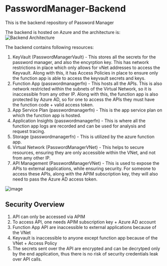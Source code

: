 # PasswordManager-Backend
This is the backend repository of Password Manager

The backend is hosted on Azure and the architecture is:
![Backend Architecture](https://user-images.githubusercontent.com/29853549/129343570-f83116ef-12cc-4103-abaa-36625c63aa50.png)

The backend contains following resources:
1. KeyVault (PasswordManagerVault) - This stores all the secrets for the password manager, and also the encyrption key. This has network restrictions in place which only allows for vNet addresses to access the Keyvault. Along with this, it has Access Policies in place to ensure only the function app is able to access the keyvault secrets and keys.
2. Function App (passwordmanagerfn) - This hosts all the APIs. This is also network restricted within the subnets of the Virtual Network, so it is inaccessible from any other IP. Along with this, the function app is also protected by Azure AD, so for one to access the APIs they must have the function code + valid access token.
3. App Service Plan (passwordmanagerfn) - This is the app service plan on which the function app is hosted.
4. Application Insights (passwordmanagerfn) - This is where all the function app logs are recorded and can be used for analysis and request tracing.
5. Storage (passwordmanagerfn) - This is utilized by the azure function app.
6. Virtual Network (PasswordManagerVNet) - This helps to secure resources, ensuring they are only accessible within the VNet, and not from amy other IP.
7. API Management (PasswordManagerVNet) - This is used to expose the APIs to external applications, while ensuring security. For someone to access these APIs, along with the APIM subscription key, they will also need to pass the Azure AD access token.

![image](https://user-images.githubusercontent.com/29853549/129347778-625052d3-354b-4ecd-8dad-788d5a5c3bb6.png)

## Security Overview
1. API can only be accessed via APIM
2. To access API, one needs APIM subscription key + Azure AD account
3. Function App API are inaccessible to external applications because of the VNet
4. Keyvault is inaccessible to anyone except function app because of the VNet + Access Policy
5. The secrets sent over the API are encrypted and can be decrytped only by the end application, thus there is no risk of security credentials leak over API calls.

